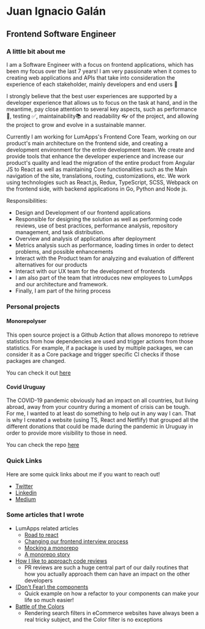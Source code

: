 # Juan Ignacio Galán
## Frontend Software Engineer

### A little bit about me
I am a Software Engineer with a focus on frontend applications, which has been my focus over the last 7 years! I am very passionate when it comes to creating web applications and APIs that take into consideration the experience of each stakeholder, mainly developers and end users 🙂

I strongly believe that the best user experiences are supported by a developer experience that allows us to focus on the task at hand, and in the meantime, pay close attention to several key aspects, such as performance 🚀, testing ✅, maintainability📚 and readability 👓 of the project, and allowing the project to grow and evolve in a sustainable manner.

Currently I am working for LumApps's Frontend Core Team, working on our product's main architecture on the frontend side, and creating a development environment for the entire development team. We create and provide tools that enhance the developer experience and increase our product's quality and lead the migration of the entire product from Angular JS to React as well as maintaining Core functionalities such as the Main navigation of the site, translations, routing, customizations, etc. We work using technologies such as React.js, Redux, TypeScript, SCSS, Webpack on the frontend side, with backend applications in Go, Python and Node js.

Responsibilities:
- Design and Development of our frontend applications
- Responsible for designing the solution as well as performing code reviews, use of best
practices, performance analysis, repository management, and task distribution.
- Overview and analysis of applications after deployment
- Metrics analysis such as performance, loading times in order to detect problems, and possible enhancements
- Interact with the Product team for analyzing and evaluation of different alternatives for our products
- Interact with our UX team for the development of frontends
- I am also part of the team that introduces new employees to LumApps and our architecture and framework.
- Finally, I am part of the hiring process

### Personal projects
#### Monorepolyser
This open source project is a Github Action that allows monorepo to retrieve statistics from how dependencies are used and trigger actions from those statistics. For example, if a package is used by multiple packages, we can consider it as a Core package and trigger specific CI checks if those packages are changed.

You can check it out [here](https://github.com/juanigalan91/monorepolyser)

#### Covid Uruguay
The COVID-19 pandemic obviously had an impact on all countries, but living abroad, away from your country during a moment of crisis can be tough. For me, I wanted to at least do something to help out in any way I can. That is why I created a website (using TS, React and Netflify) that grouped all the different donations that could be made during the pandemic in Uruguay in order to provide more visibility to those in need.

You can check the repo [here](https://github.com/juanigalan91/monorepolyser)

### Quick Links
Here are some quick links about me if you want to reach out!
- [Twitter](https://twitter.com/JuaniGalan91)
- [Linkedin](https://www.linkedin.com/in/juan-ignacio-gal%C3%A1n/)
- [Medium](https://medium.com/@juan.galan)

### Some articles that I wrote
- LumApps related articles
  - [Road to react](https://medium.com/lumapps-engineering/lumapps-road-to-react-ee0cc96af26e)
  - [Changing our frontend interview process](https://medium.com/lumapps-engineering/lumapps-changing-our-frontend-interview-process-37086f998f4a)
  - [Mocking a monorepo](https://medium.com/lumapps-engineering/mocking-a-monorepo-a5c208e3dd65)
  - [A monorepo story](https://medium.com/lumapps-engineering/lumapps-a-monorepo-story-da3c4512f564)
- [How I like to approach code reviews](https://juani-galan.medium.com/how-i-like-to-approach-pr-reviews-3b91d26100c9)
  - PR reviews are such a huge central part of our daily routines that how you actually approach them can have an impact on the other developers
- [(Don't Fear) the components](https://itnext.io/dont-fear-the-components-754babc5db77)
  - Quick example on how a refactor to your components can make your life so much easier!
- [Battle of the Colors](https://medium.com/@juan.galan/battle-of-the-colors-e1c333098c41)
  - Rendering search filters in eCommerce websites have always been a real tricky subject, and the Color filter is no exceptions
